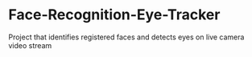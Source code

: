 # Face-Recognition-Eye-Tracker
Project that identifies registered faces and detects eyes on live camera video stream 

